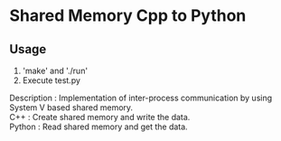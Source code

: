 # Shared Memory Cpp to Python  

## Usage 
1. 'make' and './run'  
2. Execute test.py 

Description : Implementation of inter-process communication by using System V based shared memory.  
C++ : Create shared memory and write the data.   
Python : Read shared memory and get the data. 
